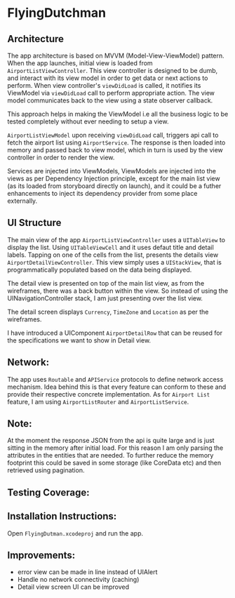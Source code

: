 # FlyingDutchman

## Architecture
The app architecture is based on MVVM (Model-View-ViewModel) pattern. 
When the app launches, initial view is loaded from `AirportListViewController`. This view controller is designed to be dumb, and interact with its view model in order to get data or next actions to perform. When view controller's `viewDidLoad` is called, it notifies its ViewModel via `viewDidLoad` call to perform appropriate action. The view model communicates back to the view using a state observer callback. 

This approach helps in making the ViewModel i.e all the business logic to be tested completely without ever needing to setup a view. 

`AirportListViewModel` upon receiving `viewDidLoad` call, triggers api call to fetch the airport list using `AirportService`. The response is then loaded into memory and passed back to view model, which in turn is used by the view controller in order to render the view. 

Services are injected into ViewModels, ViewModels are injected into the views as per Dependency Injection principle, except for the main list view (as its loaded from storyboard directly on launch), and it could be a futher enhancements to inject its dependency provider from some place externally. 


## UI Structure
The main view of the app `AirportListViewController` uses a `UITableView` to display the list. Using `UITableViewCell` and it uses defaut title and detail labels.
Tapping on one of the cells from the list, presents the details view `AirportDetailViewController`. This view simply uses a `UIStackView`, that is programmatically populated based on the data being displayed. 

The detail view is presented on top of the main list view, as from the wireframes, there was a back button within the view. So instead of using the UINavigationController stack, I am just presenting over the list view. 

The detail screen displays `Currency`, `TimeZone` and  `Location` as per the wireframes. 

I have introduced a UIComponent `AirportDetailRow` that can be reused for the specifications we want to show in Detail view. 

## Network:
The app uses `Routable` and `APIService` protocols to define network access mechanism. 
Idea behind this is that every feature can conform to these and provide their respective concrete implementation. 
As for `Airport List` feature, I am using `AirportListRouter` and `AirportListService`. 

## Note: 
At the moment the response JSON from the api is quite large and is just sitting in the memory after initial load. For this reason I am only parsing the attributes in the entities that are needed. To further reduce the memory footprint this could be saved in some storage (like CoreData  etc) and then retrieved using pagination. 

## Testing Coverage:


## Installation Instructions:
Open `FlyingDutman.xcodeproj` and run the app.

## Improvements:
- error view can be made in line instead of UIAlert
- Handle no network connectivity (caching)
- Detail view screen UI can be improved
